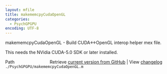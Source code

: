 ```yaml
---
layout: mfile
title: makememcpyCudaOpenGL
categories:
  - PsychGPGPU
encoding: UTF-8
---
```


makememcpyCudaOpenGL - Build CUDA\<-\>OpenGL interop helper mex file.

This needs the NVidia CUDA-5.0 SDK or later installed.



<div class="code_header" style="text-align:right;">
  <span style="float:left;">Path&nbsp;&nbsp;</span> <span class="counter">Retrieve <a href=
  "https://raw.github.com/Psychtoolbox-3/Psychtoolbox-3/beta/./PsychGPGPU/makememcpyCudaOpenGL.m">current version from GitHub</a> | View <a href=
  "https://github.com/Psychtoolbox-3/Psychtoolbox-3/commits/beta/./PsychGPGPU/makememcpyCudaOpenGL.m">changelog</a></span>
</div>
<div class="code">
  <code>./PsychGPGPU/makememcpyCudaOpenGL.m</code>
</div>

